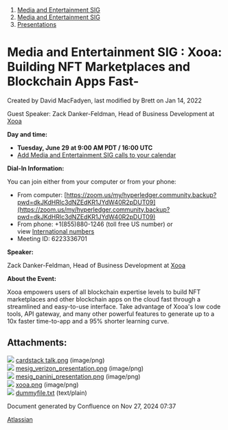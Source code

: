 1. [Media and Entertainment SIG](index.html)
2. [Media and Entertainment SIG](Media-and-Entertainment-SIG_21430277.html)
3. [Presentations](Presentations_21446202.html)

# Media and Entertainment SIG : Xooa: Building NFT Marketplaces and Blockchain Apps Fast-

Created by David MacFadyen, last modified by Brett on Jan 14, 2022

Guest Speaker: Zack Danker-Feldman, Head of Business Development at [Xooa](https://xooa.com/)

**Day and time:**

- **Tuesday, June 29 at 9:00 AM PDT / 16:00 UTC**
- [Add Media and Entertainment SIG calls to your calendar](https://lists.hyperledger.org/g/media-entertainment-sig/ics/9762132/457217224/feed.ics)

**Dial-In Information:**

You can join either from your computer or from your phone:

- From computer: [https://zoom.us/my/hyperledger.community.backup?pwd=dkJKdHRlc3dNZEdKR1JYdW40R2pDUT09](https://zoom.us/my/hyperledger.community.backup?pwd=dkJKdHRlc3dNZEdKR1JYdW40R2pDUT09)
- From phone: +1(855)880-1246 (toll free US number) or view [International numbers](https://zoom.us/u/bAaJoyznp)
- Meeting ID: 6223336701
  

**Speaker:**

Zack Danker-Feldman, Head of Business Development at [Xooa](https://xooa.com/)

**About the Event:**

Xooa empowers users of all blockchain expertise levels to build NFT marketplaces and other blockchain apps on the cloud fast through a streamlined and easy-to-use interface. Take advantage of Xooa's low code tools, API gateway, and many other powerful features to generate up to a 10x faster time-to-app and a 95% shorter learning curve.

## Attachments:

![](images/icons/bullet_blue.gif) [cardstack talk.png](attachments/21446540/21457881.png) (image/png)  
![](images/icons/bullet_blue.gif) [mesig\_verizon\_presentation.png](attachments/21446540/21457882.png) (image/png)  
![](images/icons/bullet_blue.gif) [mesig\_panini\_presentation.png](attachments/21446540/21457884.png) (image/png)  
![](images/icons/bullet_blue.gif) [xooa.png](attachments/21446540/21457885.png) (image/png)  
![](images/icons/bullet_blue.gif) [dummyfile.txt](attachments/21446540/21457883.txt) (text/plain)

Document generated by Confluence on Nov 27, 2024 07:37

[Atlassian](http://www.atlassian.com/)
